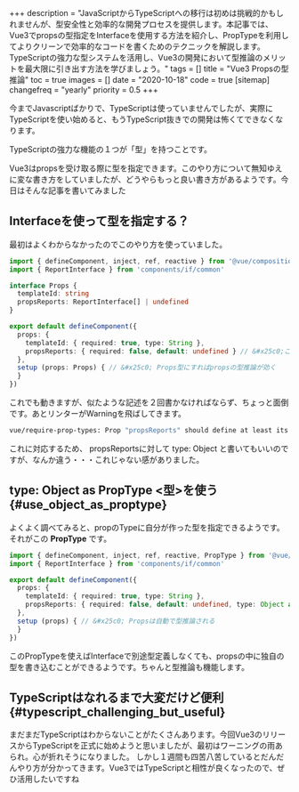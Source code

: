 +++
description = "JavaScriptからTypeScriptへの移行は初めは挑戦的かもしれませんが、型安全性と効率的な開発プロセスを提供します。本記事では、Vue3でpropsの型指定をInterfaceを使用する方法を紹介し、PropTypeを利用してよりクリーンで効率的なコードを書くためのテクニックを解説します。TypeScriptの強力な型システムを活用し、Vue3の開発において型推論のメリットを最大限に引き出す方法を学びましょう。"
tags = []
title = "Vue3 Propsの型推論"
toc = true
images = []
date = "2020-10-18"
code = true
[sitemap]
  changefreq = "yearly"
  priority = 0.5
+++


今までJavascriptばかりで、TypeScriptは使っていませんでしたが、実際にTypeScriptを使い始めると、もうTypeScript抜きでの開発は怖くてできなくなります。

TypeScriptの強力な機能の１つが「型」を持つことです。

Vue3はpropsを受け取る際に型を指定できます。このやり方について無知ゆえに変な書き方をしていましたが、どうやらもっと良い書き方があるようです。今日はそんな記事を書いてみました

## Interfaceを使って型を指定する？

最初はよくわからなかったのでこのやり方を使っていました。

```typescript
import { defineComponent, inject, ref, reactive } from '@vue/composition-api'
import { ReportInterface } from 'components/if/common'

interface Props {
  templateId: string
  propsReports: ReportInterface[] | undefined
}

export default defineComponent({
  props: {
    templateId: { required: true, type: String },
    propsReports: { required: false, default: undefined } // &#x25c0;これの型指定を interfaceで定義
  },
  setup (props: Props) { // &#x25c0; Props型にすればpropsの型推論が効く
  }
})

```

これでも動きますが、似たような記述を２回書かなければならず、ちょっと面倒です。あとリンターがWarningを飛ばしてきます。


```sh
vue/require-prop-types: Prop "propsReports" should define at least its type.
```

これに対応するため、 propsReportsに対して type: Object と書いてもいいのですが、なんか違う・・・これじゃない感がありました。

## type: Object as PropType &lt;型&gt;を使う{#use_object_as_proptype}

よくよく調べてみると、propのTypeに自分が作った型を指定できるようです。それがこの **PropType** です。


```typescript
import { defineComponent, inject, ref, reactive, PropType } from '@vue/composition-api'
import { ReportInterface } from 'components/if/common'

export default defineComponent({
  props: {
    templateId: { required: true, type: String },
    propsReports: { required: false, default: undefined, type: Object as PropType &lt;ReportInterface[]&gt; } // &#x25c0;ここに型をかける
  },
  setup (props) { // &#x25c0; Propsは自動で型推論される
  }
})
```

このPropTypeを使えばInterfaceで別途型定義しなくても、propsの中に独自の型を書き込むことができるようです。ちゃんと型推論も機能します。

## TypeScriptはなれるまで大変だけど便利{#typescript_challenging_but_useful}

まだまだTypeScriptはわからないことがたくさんあります。今回Vue3のリリースからTypeScriptを正式に始めようと思いましたが、最初はワーニングの雨あられ。心が折れそうになりました。
しかし１週間も四苦八苦しているとだんだんやり方が分かってきます。Vue3ではTypeScriptと相性が良くなったので、ぜひ活用したいですね
